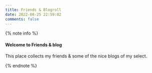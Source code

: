 ```yaml
---
title: Friends & Blogroll
date: 2022-08-25 22:59:02
comments: false
---
```


{% note info %}

#### Welcome to Friends & blog

This place collects my friends & some of the nice blogs of my select.

{% endnote %}

<div class="posts_friends"></div>

<script>
var p_f = document.querySelector('.posts_friends');
const request = 'https://www.ryankert.cc/rss-friend/sorted.json';
let d = new Date();
// fetch 會依照 request 去取得資料
fetch(request)
  .then(response => response.json()) // json()會解析回傳的Response物件
  .then(json => {
    // console.log(json);
    for(let i = 0; i < json.length; i++) {
        //d = new Date(Number(json[i].year), Number(json[i].month) - 1, Number(json[i].day));
        let currentItem = document.createElement('div'); // div as a element div (a, a, ...)
        d = new Date(json[i].date);
        // sequence
        let e;
        // e = document.createElement('a');
        // e.style = "border-bottom: none;";
        // let num = i + 1;
        // let seq = num.toString();
        // e.innerHTML = seq + ". ";
        // currentItem.appendChild(e);
        // date
        e = document.createElement('a');
        e.style = "border-bottom: none; opacity:65%;";
        let monthAppend = d.getMonth()+1;
        monthAppend = monthAppend.toString();
        monthAppend = monthAppend.length < 2 ? "0" + monthAppend : monthAppend;
        let dayAppend = d.getDate();
        dayAppend = dayAppend.toString();
        dayAppend = dayAppend.length < 2 ? "0" + dayAppend : dayAppend;
        let tempAppend = monthAppend + "-" + dayAppend + " ";
        e.innerHTML = tempAppend;
        
        currentItem.appendChild(e);
        // title + link
        e = document.createElement('a');
        e.href = json[i].link;
        e.innerHTML = json[i].title;
        currentItem.appendChild(e);

        e = document.createElement('a');
        e.style = "border-bottom: none;";
        e.innerHTML = " - ";
        currentItem.appendChild(e);

        // author + link
        e = document.createElement('a');
        e.href = json[i].author.link;
        e.innerHTML = json[i].author.name;
        currentItem.appendChild(e);
        p_f.appendChild(currentItem);
        // p_f.append("[app](https://www.ryanket.cc/)")
    }
  }) 
</script>
